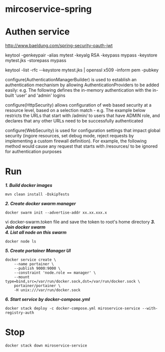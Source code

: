 # mircoservice-spring 


# Authen service 
http://www.baeldung.com/spring-security-oauth-jwt 

keytool -genkeypair -alias mytest 
                    -keyalg RSA 
                    -keypass mypass 
                    -keystore mytest.jks 
                    -storepass mypass


keytool -list -rfc --keystore mytest.jks | openssl x509 -inform pem -pubkey 

configure(AuthenticationManagerBuilder) is used to establish an authentication mechanism by allowing AuthenticationProviders to be added easily: e.g. The following defines the in-memory authentication with the in-built 'user' and 'admin' logins

configure(HttpSecurity) allows configuration of web based security at a resource level, based on a selection match - e.g. The example below restricts the URLs that start with /admin/ to users that have ADMIN role, and declares that any other URLs need to be successfully authenticated

configure(WebSecurity) is used for configuration settings that impact global security (ingore resources, set debug mode, reject requests by implementing a custom firewall definition). For example, the following method would cause any request that starts with /resources/ to be ignored for authentication purposes


# Run  
***1. Build docker images***  
```
mvn clean install -DskipTests
```

***2. Create docker swarm manager***  
```
docker swarm init --advertise-addr xx.xx.xxx.x
```
vi docker-swarm.token file and save the token to root's home directory 
***3. Join docker swarm***  
***4. List all node on this swarm***  
```
docker node ls 
```
***5. Create portainer Manager UI***  
```
docker service create \
    --name portainer \
    --publish 9000:9000 \
    --constraint 'node.role == manager' \
    --mount type=bind,src=/var/run/docker.sock,dst=/var/run/docker.sock \
    portainer/portainer \
    -H unix:///var/run/docker.sock
```

***6. Start service by docker-compose.yml***  
```
docker stack deploy -c docker-compose.yml miroservice-service --with-registry-auth
```

# Stop  
```
docker stack down miroservice-service
```

